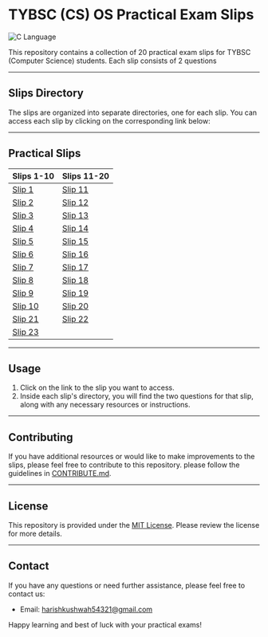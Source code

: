 # TYBSC (CS) OS Practical Exam Slips 

![C Language](https://img.shields.io/badge/Language-c-blue.svg)

This repository contains a collection of 20 practical exam slips for TYBSC (Computer Science) students. Each slip consists of 2 questions

---

## Slips Directory

The slips are organized into separate directories, one for each slip. You can access each slip by clicking on the corresponding link below:

---

## Practical Slips


| Slips 1-10                            | Slips 11-20                           |
|---------------------------------------|---------------------------------------|
| [Slip 1](https://github.com/Harish-Kushwah/CS-Practical-Solutions/tree/main/OS/practicals/slip1)   | [Slip 11](https://github.com/Harish-Kushwah/CS-Practical-Solutions/tree/main/OS/practicals/slip11) |
| [Slip 2](https://github.com/Harish-Kushwah/CS-Practical-Solutions/tree/main/OS/practicals/slip2)   | [Slip 12](https://github.com/Harish-Kushwah/CS-Practical-Solutions/tree/main/OS/practicals/slip12) |
| [Slip 3](https://github.com/Harish-Kushwah/CS-Practical-Solutions/tree/main/OS/practicals/slip3)   | [Slip 13](https://github.com/Harish-Kushwah/CS-Practical-Solutions/tree/main/OS/practicals/slip13) |
| [Slip 4](https://github.com/Harish-Kushwah/CS-Practical-Solutions/tree/main/OS/practicals/slip4)   | [Slip 14](https://github.com/Harish-Kushwah/CS-Practical-Solutions/tree/main/OS/practicals/slip14) |
| [Slip 5](https://github.com/Harish-Kushwah/CS-Practical-Solutions/tree/main/OS/practicals/slip5)   | [Slip 15](https://github.com/Harish-Kushwah/CS-Practical-Solutions/tree/main/OS/practicals/slip15) |
| [Slip 6](https://github.com/Harish-Kushwah/CS-Practical-Solutions/tree/main/OS/practicals/slip6)   | [Slip 16](https://github.com/Harish-Kushwah/CS-Practical-Solutions/tree/main/OS/practicals/slip16) |
| [Slip 7](https://github.com/Harish-Kushwah/CS-Practical-Solutions/tree/main/OS/practicals/slip7)   | [Slip 17](https://github.com/Harish-Kushwah/CS-Practical-Solutions/tree/main/OS/practicals/slip17) |
| [Slip 8](https://github.com/Harish-Kushwah/CS-Practical-Solutions/tree/main/OS/practicals/slip8)   | [Slip 18](https://github.com/Harish-Kushwah/CS-Practical-Solutions/tree/main/OS/practicals/slip18) |
| [Slip 9](https://github.com/Harish-Kushwah/CS-Practical-Solutions/tree/main/OS/practicals/slip9)   | [Slip 19](https://github.com/Harish-Kushwah/CS-Practical-Solutions/tree/main/OS/practicals/slip19) |
| [Slip 10](https://github.com/Harish-Kushwah/CS-Practical-Solutions/tree/main/OS/practicals/slip10) | [Slip 20](https://github.com/Harish-Kushwah/CS-Practical-Solutions/tree/main/OS/practicals/slip20)|
| [Slip 21](https://github.com/Harish-Kushwah/CS-Practical-Solutions/tree/main/OS/practicals/slip10) | [Slip 22](https://github.com/Harish-Kushwah/CS-Practical-Solutions/tree/main/OS/practicals/slip21)|
| [Slip 23](https://github.com/Harish-Kushwah/CS-Practical-Solutions/tree/main/OS/practicals/slip23) | 


---
## Usage

1. Click on the link to the slip you want to access.
2. Inside each slip's directory, you will find the two questions for that slip, along with any necessary resources or instructions.
---
## Contributing

If you have additional resources or would like to make improvements to the slips, please feel free to contribute to this repository.  please follow the guidelines in [CONTRIBUTE.md](https://github.com/Harish-Kushwah/Data-Structures-and-Algorithms-C/blob/slips/contribute.md).

---

## License

This repository is provided under the [MIT License](/LICENSE). Please review the license for more details.

---

## Contact

If you have any questions or need further assistance, please feel free to contact us:
- Email: [harishkushwah54321@gmail.com](mailto:harishkushwah5421@gmail.com)

Happy learning and best of luck with your practical exams!
